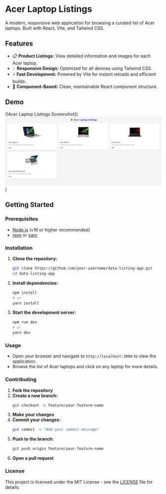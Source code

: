 # Acer Laptop Listings

A modern, responsive web application for browsing a curated list of Acer laptops. Built with React, Vite, and Tailwind CSS.

## Features

- 📋 **Product Listings:** View detailed information and images for each Acer laptop.
- 💡 **Responsive Design:** Optimized for all devices using Tailwind CSS.
- ⚡ **Fast Development:** Powered by Vite for instant reloads and efficient builds.
- 🧩 **Component-Based:** Clean, maintainable React component structure.

## Demo

![Acer Laptop Listings Screenshot](![ Acer Laptop Listings](image.png))

## Getting Started

### Prerequisites

- [Node.js](https://nodejs.org/) (v16 or higher recommended)
- [npm](https://www.npmjs.com/) or [yarn](https://yarnpkg.com/)

### Installation

1. **Clone the repository:**
   ```sh
   git clone https://github.com/your-username/data-listing-app.git
   cd data-listing-app
   ```
2. **Install dependencies:**
   ```sh
   npm install
   # or
   yarn install
   ```
3. **Start the development server:**
   ```sh
   npm run dev
   # or
   yarn dev
   ```

### Usage

- Open your browser and navigate to `http://localhost:3000` to view the application.
- Browse the list of Acer laptops and click on any laptop for more details.

### Contributing

1. **Fork the repository**
2. **Create a new branch:**
   ```sh
   git checkout -b feature/your-feature-name
   ```
3. **Make your changes**
4. **Commit your changes:**
   ```sh
   git commit -m "Add your commit message"
   ```
5. **Push to the branch:**
   ```sh
   git push origin feature/your-feature-name
   ```
6. **Open a pull request**

### License

This project is licensed under the MIT License - see the [LICENSE](LICENSE) file for details.
